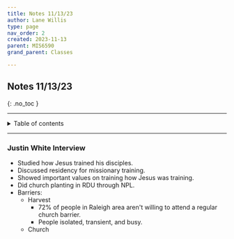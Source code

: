 ```yaml
---
title: Notes 11/13/23
author: Lane Willis
type: page
nav_order: 2
created: 2023-11-13
parent: MIS6590
grand_parent: Classes

---
```


## Notes 11/13/23
{: .no_toc }

---

<details closed markdown="block">
  <summary>
    Table of contents
  </summary>
  {: .text-delta }
1. TOC
{:toc}
</details>

---

### Justin White Interview
* Studied how Jesus trained his disciples.
* Discussed residency for missionary training.
* Showed important values on training how Jesus was training.
* Did church planting in RDU through NPL.
* Barriers:
   * Harvest
      * 72% of people in Raleigh area aren't willing to attend a regular church barrier.
      * People isolated, transient, and busy.
   * Church
